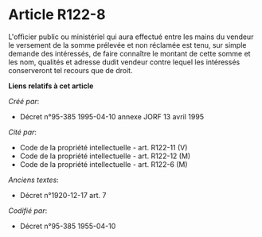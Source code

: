 # Article R122-8

L'officier public ou ministériel qui aura effectué entre les mains du vendeur le versement de la somme prélevée et non
réclamée est tenu, sur simple demande des intéressés, de faire connaître le montant de cette somme et les nom, qualités et
adresse dudit vendeur contre lequel les intéressés conserveront tel recours que de droit.

**Liens relatifs à cet article**

_Créé par_:

  - Décret n°95-385 1995-04-10 annexe JORF 13 avril 1995

_Cité par_:

  - Code de la propriété intellectuelle - art. R122-11 (V)
  - Code de la propriété intellectuelle - art. R122-12 (M)
  - Code de la propriété intellectuelle - art. R122-6 (M)

_Anciens textes_:

  - Décret n°1920-12-17 art. 7

_Codifié par_:

  - Décret n°95-385 1955-04-10
